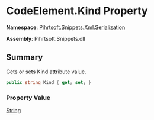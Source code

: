 # CodeElement\.Kind Property

**Namespace**: [Pihrtsoft.Snippets.Xml.Serialization](../../README.md)

**Assembly**: Pihrtsoft\.Snippets\.dll

## Summary

Gets or sets Kind attribute value\.

```csharp
public string Kind { get; set; }
```

### Property Value

[String](https://docs.microsoft.com/en-us/dotnet/api/system.string)

